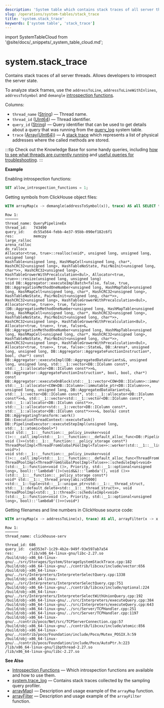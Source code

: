 ```yaml
---
description: 'System table which contains stack traces of all server threads. Allows developers to introspect the server state.'
slug: /operations/system-tables/stack_trace
title: 'system.stack_trace'
keywords: ['system table', 'stack_trace']
---
```


import SystemTableCloud from '@site/docs/_snippets/_system_table_cloud.md';

# system.stack_trace

<SystemTableCloud/>

Contains stack traces of all server threads. Allows developers to introspect the server state.

To analyze stack frames, use the `addressToLine`, `addressToLineWithInlines`, `addressToSymbol` and `demangle` [introspection functions](../../sql-reference/functions/introspection.md).

Columns:

- `thread_name` ([String](../../sql-reference/data-types/string.md)) — Thread name.
- `thread_id` ([UInt64](../../sql-reference/data-types/int-uint.md)) — Thread identifier.
- `query_id` ([String](../../sql-reference/data-types/string.md)) — Query identifier that can be used to get details about a query that was running from the [query_log](../system-tables/query_log.md) system table.
- `trace` ([Array(UInt64)](../../sql-reference/data-types/array.md)) — A [stack trace](https://en.wikipedia.org/wiki/Stack_trace) which represents a list of physical addresses where the called methods are stored.

:::tip
Check out the Knowledge Base for some handy queries, including [how to see what threads are currently running](/knowledgebase/find-expensive-queries) and [useful queries for troubleshooting](/knowledgebase/useful-queries-for-troubleshooting).
:::

**Example**

Enabling introspection functions:

``` sql
SET allow_introspection_functions = 1;
```

Getting symbols from ClickHouse object files:

``` sql
WITH arrayMap(x -> demangle(addressToSymbol(x)), trace) AS all SELECT thread_name, thread_id, query_id, arrayStringConcat(all, '\n') AS res FROM system.stack_trace LIMIT 1 \G;
```

``` text
Row 1:
──────
thread_name: QueryPipelineEx
thread_id:   743490
query_id:    dc55a564-febb-4e37-95bb-090ef182c6f1
res:         memcpy
large_ralloc
arena_ralloc
do_rallocx
Allocator<true, true>::realloc(void*, unsigned long, unsigned long, unsigned long)
HashTable<unsigned long, HashMapCell<unsigned long, char*, HashCRC32<unsigned long>, HashTableNoState, PairNoInit<unsigned long, char*>>, HashCRC32<unsigned long>, HashTableGrowerWithPrecalculation<8ul>, Allocator<true, true>>::resize(unsigned long, unsigned long)
void DB::Aggregator::executeImplBatch<false, false, true, DB::AggregationMethodOneNumber<unsigned long, HashMapTable<unsigned long, HashMapCell<unsigned long, char*, HashCRC32<unsigned long>, HashTableNoState, PairNoInit<unsigned long, char*>>, HashCRC32<unsigned long>, HashTableGrowerWithPrecalculation<8ul>, Allocator<true, true>>, true, false>>(DB::AggregationMethodOneNumber<unsigned long, HashMapTable<unsigned long, HashMapCell<unsigned long, char*, HashCRC32<unsigned long>, HashTableNoState, PairNoInit<unsigned long, char*>>, HashCRC32<unsigned long>, HashTableGrowerWithPrecalculation<8ul>, Allocator<true, true>>, true, false>&, DB::AggregationMethodOneNumber<unsigned long, HashMapTable<unsigned long, HashMapCell<unsigned long, char*, HashCRC32<unsigned long>, HashTableNoState, PairNoInit<unsigned long, char*>>, HashCRC32<unsigned long>, HashTableGrowerWithPrecalculation<8ul>, Allocator<true, true>>, true, false>::State&, DB::Arena*, unsigned long, unsigned long, DB::Aggregator::AggregateFunctionInstruction*, bool, char*) const
DB::Aggregator::executeImpl(DB::AggregatedDataVariants&, unsigned long, unsigned long, std::__1::vector<DB::IColumn const*, std::__1::allocator<DB::IColumn const*>>&, DB::Aggregator::AggregateFunctionInstruction*, bool, bool, char*) const
DB::Aggregator::executeOnBlock(std::__1::vector<COW<DB::IColumn>::immutable_ptr<DB::IColumn>, std::__1::allocator<COW<DB::IColumn>::immutable_ptr<DB::IColumn>>>, unsigned long, unsigned long, DB::AggregatedDataVariants&, std::__1::vector<DB::IColumn const*, std::__1::allocator<DB::IColumn const*>>&, std::__1::vector<std::__1::vector<DB::IColumn const*, std::__1::allocator<DB::IColumn const*>>, std::__1::allocator<std::__1::vector<DB::IColumn const*, std::__1::allocator<DB::IColumn const*>>>>&, bool&) const
DB::AggregatingTransform::work()
DB::ExecutionThreadContext::executeTask()
DB::PipelineExecutor::executeStepImpl(unsigned long, std::__1::atomic<bool>*)
void std::__1::__function::__policy_invoker<void ()>::__call_impl<std::__1::__function::__default_alloc_func<DB::PipelineExecutor::spawnThreads()::$_0, void ()>>(std::__1::__function::__policy_storage const*)
ThreadPoolImpl<ThreadFromGlobalPoolImpl<false>>::worker(std::__1::__list_iterator<ThreadFromGlobalPoolImpl<false>, void*>)
void std::__1::__function::__policy_invoker<void ()>::__call_impl<std::__1::__function::__default_alloc_func<ThreadFromGlobalPoolImpl<false>::ThreadFromGlobalPoolImpl<void ThreadPoolImpl<ThreadFromGlobalPoolImpl<false>>::scheduleImpl<void>(std::__1::function<void ()>, Priority, std::__1::optional<unsigned long>, bool)::'lambda0'()>(void&&)::'lambda'(), void ()>>(std::__1::__function::__policy_storage const*)
void* std::__1::__thread_proxy[abi:v15000]<std::__1::tuple<std::__1::unique_ptr<std::__1::__thread_struct, std::__1::default_delete<std::__1::__thread_struct>>, void ThreadPoolImpl<std::__1::thread>::scheduleImpl<void>(std::__1::function<void ()>, Priority, std::__1::optional<unsigned long>, bool)::'lambda0'()>>(void*)
```

Getting filenames and line numbers in ClickHouse source code:

``` sql
WITH arrayMap(x -> addressToLine(x), trace) AS all, arrayFilter(x -> x LIKE '%/dbms/%', all) AS dbms SELECT thread_name, thread_id, query_id, arrayStringConcat(notEmpty(dbms) ? dbms : all, '\n') AS res FROM system.stack_trace LIMIT 1 \G;
```

``` text
Row 1:
──────
thread_name: clickhouse-serv

thread_id: 686
query_id:  cad353e7-1c29-4b2e-949f-93e597ab7a54
res:       /lib/x86_64-linux-gnu/libc-2.27.so
/build/obj-x86_64-linux-gnu/../src/Storages/System/StorageSystemStackTrace.cpp:182
/build/obj-x86_64-linux-gnu/../contrib/libcxx/include/vector:656
/build/obj-x86_64-linux-gnu/../src/Interpreters/InterpreterSelectQuery.cpp:1338
/build/obj-x86_64-linux-gnu/../src/Interpreters/InterpreterSelectQuery.cpp:751
/build/obj-x86_64-linux-gnu/../contrib/libcxx/include/optional:224
/build/obj-x86_64-linux-gnu/../src/Interpreters/InterpreterSelectWithUnionQuery.cpp:192
/build/obj-x86_64-linux-gnu/../src/Interpreters/executeQuery.cpp:384
/build/obj-x86_64-linux-gnu/../src/Interpreters/executeQuery.cpp:643
/build/obj-x86_64-linux-gnu/../src/Server/TCPHandler.cpp:251
/build/obj-x86_64-linux-gnu/../src/Server/TCPHandler.cpp:1197
/build/obj-x86_64-linux-gnu/../contrib/poco/Net/src/TCPServerConnection.cpp:57
/build/obj-x86_64-linux-gnu/../contrib/libcxx/include/atomic:856
/build/obj-x86_64-linux-gnu/../contrib/poco/Foundation/include/Poco/Mutex_POSIX.h:59
/build/obj-x86_64-linux-gnu/../contrib/poco/Foundation/include/Poco/AutoPtr.h:223
/lib/x86_64-linux-gnu/libpthread-2.27.so
/lib/x86_64-linux-gnu/libc-2.27.so
```

**See Also**

- [Introspection Functions](../../sql-reference/functions/introspection.md) — Which introspection functions are available and how to use them.
- [system.trace_log](../system-tables/trace_log.md) — Contains stack traces collected by the sampling query profiler.
- [arrayMap](/sql-reference/functions/array-functions#arraymapfunc-arr1-)) — Description and usage example of the `arrayMap` function.
- [arrayFilter](/sql-reference/functions/array-functions#arrayfilterfunc-arr1-) — Description and usage example of the `arrayFilter` function.
